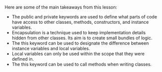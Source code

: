 Here are some of the main takeaways from this lesson:

- The public and private keywords are used to define what parts of code have access to other classes, methods, constructors, and instance variables.
- Encapsulation is a technique used to keep implementation details hidden from other classes. Its aim is to create small bundles of logic.
- The this keyword can be used to designate the difference between instance variables and local variables.
- Local variables can only be used within the scope that they were defined in.
- The this keyword can be used to call methods when writing classes.
